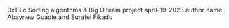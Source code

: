 0x1B.c Sorting algorithms & Big O team project april-19-2023 author name Abaynew Guadie and Surafel Fikadu
